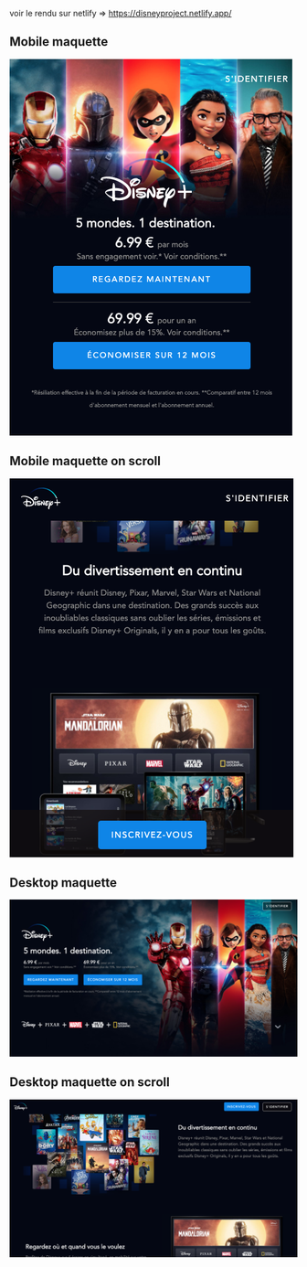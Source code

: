 voir le rendu sur netlify => https://disneyproject.netlify.app/
## Mobile maquette
![alt text](https://github.com/codintag/DisneyPlus/blob/master/public/images/mobile.png)

## Mobile maquette on scroll
![alt text](https://github.com/codintag/DisneyPlus/blob/master/public/images/mobile_scroll.png)

## Desktop maquette
![alt text](https://github.com/codintag/DisneyPlus/blob/master/public/images/desktop.png)

## Desktop maquette on scroll
![alt text](https://github.com/codintag/DisneyPlus/blob/master/public/images/desktop_scroll.png)
